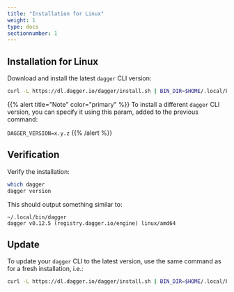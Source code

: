 ```yaml
---
title: "Installation for Linux"
weight: 1
type: docs
sectionnumber: 1
---
```


## Installation for Linux

Download and install the latest `dagger` CLI version:

```bash
curl -L https://dl.dagger.io/dagger/install.sh | BIN_DIR=$HOME/.local/bin sh
```

{{% alert title="Note" color="primary" %}}
To install a different `dagger` CLI version, you can specify it using this param, added to the previous command:

`DAGGER_VERSION=x.y.z`
{{% /alert %}}


## Verification

Verify the installation:

```bash
which dagger
dagger version
```

This should output something similar to:

```
~/.local/bin/dagger
dagger v0.12.5 (registry.dagger.io/engine) linux/amd64
```


## Update

To update your `dagger` CLI to the latest version, use the same command as for a fresh installation, i.e.:

```bash
curl -L https://dl.dagger.io/dagger/install.sh | BIN_DIR=$HOME/.local/bin sh
```

